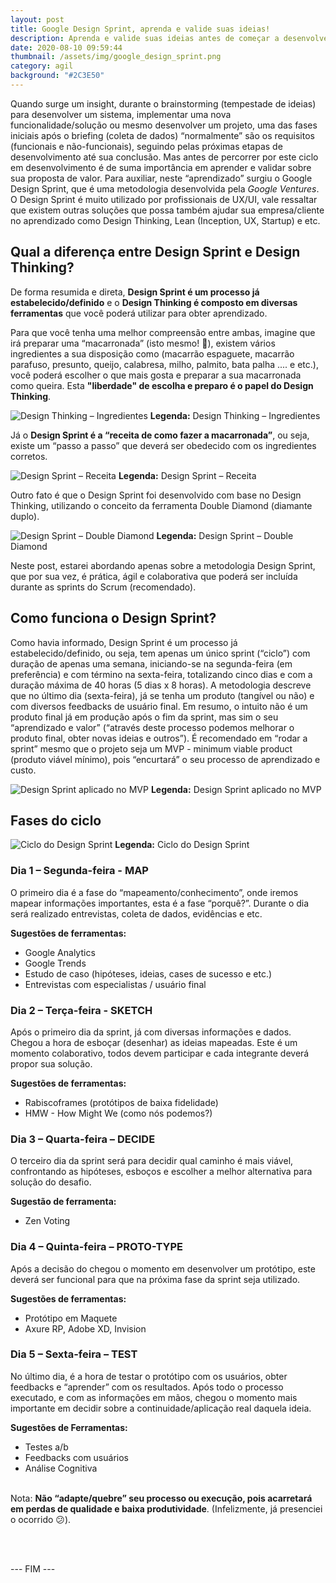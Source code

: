 ```yaml
---
layout: post
title: Google Design Sprint, aprenda e valide suas ideias!
description: Aprenda e valide suas ideias antes de começar a desenvolver um sistema/projeto
date: 2020-08-10 09:59:44
thumbnail: /assets/img/google_design_sprint.png
category: agil
background: "#2C3E50"
---
```

Quando surge um insight, durante o brainstorming (tempestade de ideias) para desenvolver um sistema, implementar uma nova funcionalidade/solução ou mesmo desenvolver um projeto, uma das fases iniciais após o briefing (coleta de dados) “normalmente” são os requisitos (funcionais e não-funcionais), seguindo pelas próximas etapas de desenvolvimento até sua conclusão. Mas antes de percorrer por este ciclo em desenvolvimento é de suma importância em aprender e validar sobre sua proposta de valor. Para auxiliar, neste “aprendizado” surgiu o Google Design Sprint, que é uma metodologia desenvolvida pela *Google Ventures*. O Design Sprint é muito utilizado por profissionais de UX/UI, vale ressaltar que existem outras soluções que possa também ajudar sua empresa/cliente no aprendizado como Design Thinking, Lean (Inception, UX, Startup) e etc.

## Qual a diferença entre Design Sprint e Design Thinking?

De forma resumida e direta, **Design Sprint é um processo já estabelecido/definido** e o **Design Thinking é composto em diversas ferramentas** que você poderá utilizar para obter aprendizado.

Para que você tenha uma melhor compreensão entre ambas, imagine que irá preparar uma  “macarronada” (isto mesmo! 🥣), existem vários ingredientes a sua disposição como (macarrão espaguete, macarrão parafuso, presunto, queijo, calabresa, milho, palmito, bata palha .... e etc.), você poderá escolher o que mais gosta e preparar a sua macarronada como queira. Esta **"liberdade" de escolha e preparo é o papel do Design Thinking**.

![Design Thinking – Ingredientes](assets/img/ingredientes-de-macarrao.jpg "Design Thinking – Ingredientes")
**Legenda:** Design Thinking – Ingredientes

Já o **Design Sprint é a “receita de como fazer a macarronada”**, ou seja, existe um “passo a passo” que deverá ser obedecido com os ingredientes corretos. 

![Design Sprint – Receita](assets/img/receita.jpg "Design Sprint – Receita")
**Legenda:** Design Sprint – Receita

Outro fato é que o Design Sprint foi desenvolvido com base no Design Thinking, utilizando o conceito da ferramenta Double Diamond (diamante duplo).

![Design Sprint – Double Diamond](assets/img/design-sprint-double-diamond.jpg "Design Sprint – Double Diamond")
**Legenda:** Design Sprint – Double Diamond

Neste post, estarei abordando apenas sobre a metodologia Design Sprint, que por sua vez, é prática, ágil e colaborativa que poderá ser incluída durante as sprints do Scrum (recomendado).

## Como funciona o Design Sprint?

Como havia informado, Design Sprint é um processo já estabelecido/definido, ou seja, tem apenas um único sprint (“ciclo”) com duração de apenas uma semana, iniciando-se na segunda-feira (em preferência) e com término na sexta-feira, totalizando cinco dias e com a duração máxima de 40 horas (5 dias x 8 horas). A metodologia descreve que no último dia (sexta-feira), já se tenha um produto (tangível ou não) e com diversos feedbacks de usuário final. Em resumo, o intuito não é um produto final já em produção após o fim da sprint, mas sim o seu “aprendizado e valor” (“através deste processo podemos melhorar o produto final, obter novas ideias e outros”). É recomendado em “rodar a sprint” mesmo que o projeto seja um MVP - minimum viable product (produto viável mínimo), pois “encurtará” o seu processo de aprendizado e custo.

![Design Sprint aplicado no MVP](assets/img/mvp-e-design-sprint.jpg "Design Sprint aplicado no MVP")
**Legenda:** Design Sprint aplicado no MVP

## Fases do ciclo

![Ciclo do Design Sprint](assets/img/design-sprint.jpg "Ciclo do Design Sprint")
**Legenda:** Ciclo do Design Sprint

### Dia 1 – Segunda-feira - MAP

O primeiro dia é a fase do “mapeamento/conhecimento”, onde iremos mapear informações importantes, esta é a fase “porquê?”. Durante o dia será realizado entrevistas, coleta de dados, evidências e etc.

**Sugestões de ferramentas:**

* Google Analytics
* Google Trends
* Estudo de caso (hipóteses, ideias, cases de sucesso e etc.)
* Entrevistas com especialistas / usuário final

### Dia 2 – Terça-feira - SKETCH

Após o primeiro dia da sprint, já com diversas informações e dados. Chegou a hora de esboçar (desenhar) as ideias mapeadas. Este é um momento colaborativo, todos devem participar e cada integrante deverá propor sua solução.

**Sugestões de ferramentas:**

* Rabiscoframes (protótipos de baixa fidelidade)
* HMW - How Might We (como nós podemos?)

### Dia 3 – Quarta-feira – DECIDE

O terceiro dia da sprint será para decidir qual caminho é mais viável, confrontando as hipóteses, esboços e escolher a melhor alternativa para solução do desafio.

**Sugestão de ferramenta:**

* Zen Voting

### Dia 4 – Quinta-feira – PROTO-TYPE

Após a decisão do chegou o momento em desenvolver um protótipo, este deverá ser funcional  para que na próxima fase da sprint seja utilizado.

**Sugestões de ferramentas:**

* Protótipo em Maquete
* Axure RP, Adobe XD, Invision

### Dia 5 – Sexta-feira – TEST

No último dia, é a hora de testar o protótipo com os usuários, obter feedbacks e “aprender” com os resultados. Após todo o processo executado, e com as informações em mãos, chegou o momento mais importante em decidir sobre a continuidade/aplicação real daquela ideia.

**Sugestões de Ferramentas:**

* Testes a/b
* Feedbacks com usuários
* Análise Cognitiva
  <br/>
  <br/>

Nota: **Não “adapte/quebre” seu processo ou execução, pois acarretará em perdas de qualidade e baixa produtividade**. (Infelizmente, já presenciei o ocorrido 😕).

<br/>
<br/>

\--- FIM  ---